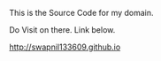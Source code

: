 This is the Source Code for my domain.

Do Visit on there. Link below.

http://swapnil133609.github.io
